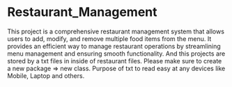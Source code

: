 # Restaurant_Management
This project is a comprehensive restaurant management system that allows users to add, modify, and remove multiple food items from the menu. It provides an efficient way to manage restaurant operations by streamlining menu management and ensuring smooth functionality.
And this projects are stored by a txt files in inside of restaurant files. Please make sure to create a new package => new class.
Purpose of txt to read easy at any devices like Mobile, Laptop and others.
